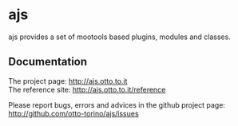 ajs
===========

ajs provides a set of mootools based plugins, modules and classes.

Documentation
------------

The project page: http://ajs.otto.to.it  
The reference site: http://ajs.otto.to.it/reference   

Please report bugs, errors and advices in the github project page: http://github.com/otto-torino/ajs/issues

